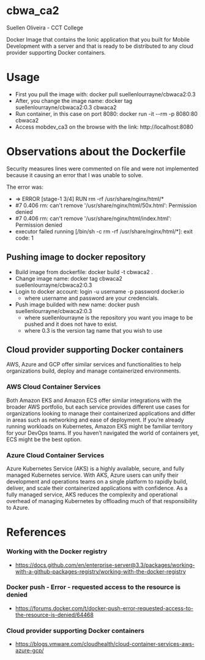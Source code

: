# cbwa_ca2
Suellen Oliveira - CCT College

Docker Image that contains the Ionic application that you built for Mobile Development with a server and that is ready to be distributed to any cloud provider supporting Docker containers.

# Usage
- First you pull the image with: docker pull suellenlourrayne/cbwaca2:0.3
- After, you change the image name: docker tag suellenlourrayne/cbwaca2:0.3 cbwaca2
- Run container, in this case on port 8080: docker run -it --rm -p 8080:80 cbwaca2
- Access mobdev_ca3 on the browse with the link: http://localhost:8080

# Observations about the Dockerfile
Security measures lines were commented on file and were not implemented because it causing an error that I was unable to solve.

The error was:
 - => ERROR [stage-1 3/4] RUN rm -rf /usr/share/nginx/html/*
 - #7 0.406 rm: can't remove '/usr/share/nginx/html/50x.html': Permission denied
 - #7 0.406 rm: can't remove '/usr/share/nginx/html/index.html': Permission denied
 - executor failed running [/bin/sh -c rm -rf /usr/share/nginx/html/*]: exit code: 1

## Pushing image to docker repository
- Build image from dockerfile: docker build -t cbwaca2 .
- Change image name: docker tag cbwaca2 suellenlourrayne/cbwaca2:0.3 
- Login to docker account: login -u username -p password docker.io 
    * where username and password are your credencials.
- Push image builded with new name: docker push suellenlourrayne/cbwaca2:0.3
    * where suellenlourrayne is the repository you want you image to be pushed and it does not have to exist. 
    * where 0.3 is the version tag name that you wish to use

## Cloud provider supporting Docker containers
AWS, Azure and GCP offer similar services and functionalities to help organizations build, deploy and manage containerized environments.

### AWS Cloud Container Services
Both Amazon EKS and Amazon ECS offer similar integrations with the broader AWS portfolio, but each service provides different use cases for organizations looking to manage their containerized applications and differ in areas such as networking and ease of deployment. If you’re already running workloads on Kubernetes, Amazon EKS might be familiar territory for your DevOps teams. If you haven’t navigated the world of containers yet, ECS might be the best option. 

### Azure Cloud Container Services
Azure Kubernetes Service (AKS) is a highly available, secure, and fully managed Kubernetes service. With AKS, Azure users can unify their development and operations teams on a single platform to rapidly build, deliver, and scale their containerized applications with confidence. As a fully managed service, AKS reduces the complexity and operational overhead of managing Kubernetes by offloading much of that responsibility to Azure.

# References
### Working with the Docker registry
- https://docs.github.com/en/enterprise-server@3.3/packages/working-with-a-github-packages-registry/working-with-the-docker-registry
### Docker push - Error - requested access to the resource is denied
- https://forums.docker.com/t/docker-push-error-requested-access-to-the-resource-is-denied/64468
### Cloud provider supporting Docker containers
- https://blogs.vmware.com/cloudhealth/cloud-container-services-aws-azure-gcp/
